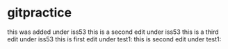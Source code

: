 # gitpractice
this was added under iss53
this is a second edit under iss53
this is a third edit under iss53
this is first edit under test1:
this is second edit under test1:
